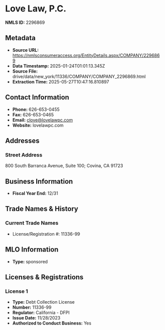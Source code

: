 # Love Law, P.C.

**NMLS ID:** 2296869

## Metadata
- **Source URL:** https://nmlsconsumeraccess.org/EntityDetails.aspx/COMPANY/2296869
- **Data Timestamp:** 2025-01-24T01:01:13.345Z
- **Source File:** drive/data/new_york/11336/COMPANY/COMPANY_2296869.html
- **Extraction Time:** 2025-05-27T10:47:16.810897

## Contact Information
- **Phone:** 626-653-0455
- **Fax:** 626-653-0465
- **Email:** clove@lovelawpc.com
- **Website:** lovelawpc.com

## Addresses
### Street Address
800 South Barranca Avenue, Suite 100; Covina, CA 91723

## Business Information
- **Fiscal Year End:** 12/31

## Trade Names & History
### Current Trade Names
- License/Registration #: 11336-99

## MLO Information
- **Type:** sponsored

## Licenses & Registrations

### License 1
- **Type:** Debt Collection License
- **Number:** 11336-99
- **Regulator:** California - DFPI
- **Issue Date:** 11/28/2023
- **Authorized to Conduct Business:** Yes
